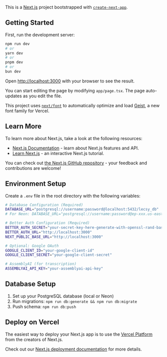 This is a [Next.js](https://nextjs.org) project bootstrapped with [`create-next-app`](https://nextjs.org/docs/app/api-reference/cli/create-next-app).

## Getting Started

First, run the development server:

```bash
npm run dev
# or
yarn dev
# or
pnpm dev
# or
bun dev
```

Open [http://localhost:3000](http://localhost:3000) with your browser to see the result.

You can start editing the page by modifying `app/page.tsx`. The page auto-updates as you edit the file.

This project uses [`next/font`](https://nextjs.org/docs/app/building-your-application/optimizing/fonts) to automatically optimize and load [Geist](https://vercel.com/font), a new font family for Vercel.

## Learn More

To learn more about Next.js, take a look at the following resources:

- [Next.js Documentation](https://nextjs.org/docs) - learn about Next.js features and API.
- [Learn Next.js](https://nextjs.org/learn) - an interactive Next.js tutorial.

You can check out [the Next.js GitHub repository](https://github.com/vercel/next.js) - your feedback and contributions are welcome!

## Environment Setup

Create a `.env` file in the root directory with the following variables:

```bash
# Database Configuration (Required)
DATABASE_URL="postgresql://username:password@localhost:5432/lecsy_db"
# For Neon: DATABASE_URL="postgresql://username:password@ep-xxx.us-east-1.aws.neon.tech/lecsy_db?sslmode=require"

# Better Auth Configuration (Required)
BETTER_AUTH_SECRET="your-secret-key-here-generate-with-openssl-rand-base64-32"
BETTER_AUTH_URL="http://localhost:3000"
NEXT_PUBLIC_BASE_URL="http://localhost:3000"

# Optional: Google OAuth
GOOGLE_CLIENT_ID="your-google-client-id"
GOOGLE_CLIENT_SECRET="your-google-client-secret"

# AssemblyAI (for transcription)
ASSEMBLYAI_API_KEY="your-assemblyai-api-key"
```

## Database Setup

1. Set up your PostgreSQL database (local or Neon)
2. Run migrations: `npm run db:generate && npm run db:migrate`
3. Push schema: `npm run db:push`

## Deploy on Vercel

The easiest way to deploy your Next.js app is to use the [Vercel Platform](https://vercel.com/new?utm_medium=default-template&filter=next.js&utm_source=create-next-app&utm_campaign=create-next-app-readme) from the creators of Next.js.

Check out our [Next.js deployment documentation](https://nextjs.org/docs/app/building-your-application/deploying) for more details.
